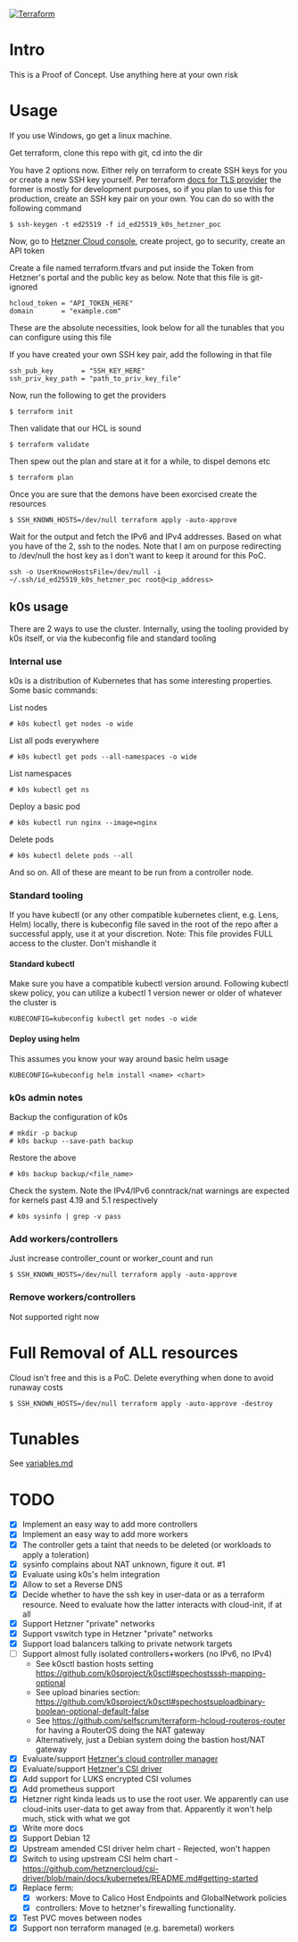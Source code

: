 [![Terraform](https://github.com/akosiaris/k0s_hetzner/actions/workflows/terraform.yaml/badge.svg)](https://github.com/akosiaris/k0s_hetzner/actions/workflows/terraform.yaml)

# Intro

This is a Proof of Concept. Use anything here at your own risk

# Usage

If you use Windows, go get a linux machine.

Get terraform, clone this repo with git, cd into the dir

You have 2 options now. Either rely on terraform to create SSH keys for you or
create a new SSH key yourself.  Per terraform [docs for TLS provider](https://registry.terraform.io/providers/hashicorp/tls/latest/docs#secrets-and-terraform-state)
the former is mostly for development purposes, so if you plan to use this for
production, create an SSH key pair on your own. You can do so with the following command
```
$ ssh-keygen -t ed25519 -f id_ed25519_k0s_hetzner_poc
```

Now, go to [Hetzner Cloud console](console.hetzner.cloud), create project, go to security, create an API token

Create a file named terraform.tfvars and put inside the Token from Hetzner's portal and the public key as below. Note that this file is git-ignored
```
hcloud_token = "API_TOKEN_HERE"
domain       = "example.com"
```

These are the absolute necessities, look below for all the tunables that you can configure using this file

If you have created your own SSH key pair, add the following in that file
```
ssh_pub_key       = "SSH_KEY_HERE"
ssh_priv_key_path = "path_to_priv_key_file"
```

Now, run the following to get the providers
```
$ terraform init
```

Then validate that our HCL is sound
```
$ terraform validate
```

Then spew out the plan and stare at it for a while, to dispel demons etc
```
$ terraform plan
```

Once you are sure that the demons have been exorcised create the resources
```
$ SSH_KNOWN_HOSTS=/dev/null terraform apply -auto-approve
```

Wait for the output and fetch the IPv6 and IPv4 addresses. Based on what you have of the 2, ssh to the nodes.
Note that I am on purpose redirecting to /dev/null the host key as I don't want to keep it around for this PoC.

```
ssh -o UserKnownHostsFile=/dev/null -i ~/.ssh/id_ed25519_k0s_hetzner_poc root@<ip_address>
```

## k0s usage

There are 2 ways to use the cluster. Internally, using the tooling provided by
k0s itself, or via the kubeconfig file and standard tooling

### Internal use

k0s is a distribution of Kubernetes that has some interesting properties. Some basic commands:

List nodes
```
# k0s kubectl get nodes -o wide
```

List all pods everywhere
```
# k0s kubectl get pods --all-namespaces -o wide
```

List namespaces
```
# k0s kubectl get ns
```

Deploy a basic pod

```
# k0s kubectl run nginx --image=nginx
```

Delete pods
```
# k0s kubectl delete pods --all
```

And so on. All of these are meant to be run from a controller node.

### Standard tooling

If you have kubectl (or any other compatible kubernetes client, e.g. Lens,
Helm) locally, there is kubeconfig file saved in the root of the repo after a
successful apply, use it at your discretion.
Note: This file provides FULL access to the cluster. Don't mishandle it

#### Standard kubectl

Make sure you have a compatible kubectl version around. Following kubectl skew
policy, you can utilize a kubectl 1 version newer or older of whatever the
cluster is

```
KUBECONFIG=kubeconfig kubectl get nodes -o wide
```

#### Deploy using helm

This assumes you know your way around basic helm usage

```
KUBECONFIG=kubeconfig helm install <name> <chart>
```

### k0s admin notes
Backup the configuration of k0s
```
# mkdir -p backup
# k0s backup --save-path backup
```

Restore the above
```
# k0s backup backup/<file_name>
```

Check the system. Note the IPv4/IPv6 conntrack/nat warnings are expected for
kernels past 4.19 and 5.1 respectively
```
# k0s sysinfo | grep -v pass
```

### Add workers/controllers

Just increase controller\_count or worker\_count and run
```
$ SSH_KNOWN_HOSTS=/dev/null terraform apply -auto-approve
```

### Remove workers/controllers

Not supported right now

# Full Removal of ALL resources

Cloud isn't free and this is a PoC. Delete everything when done to avoid runaway costs
```
$ SSH_KNOWN_HOSTS=/dev/null terraform apply -auto-approve -destroy
```

# Tunables

See [variables.md](variables.md)

# TODO

- [x] Implement an easy way to add more controllers
- [x] Implement an easy way to add more workers
- [x] The controller gets a taint that needs to be deleted (or workloads to apply a toleration)
- [x] sysinfo complains about NAT unknown, figure it out. #1
- [x] Evaluate using k0s's helm integration
- [x] Allow to set a Reverse DNS
- [x] Decide whether to have the ssh key in user-data or as a terraform resource. Need to evaluate how the latter interacts with cloud-init, if at all
- [x] Support Hetzner "private" networks
- [x] Support vswitch type in Hetzner "private" networks
- [x] Support load balancers talking to private network targets
- [ ] Support almost fully isolated controllers+workers (no IPv6, no IPv4)
  - See k0sctl bastion hosts setting https://github.com/k0sproject/k0sctl#spechostsssh-mapping-optional
  - See upload binaries section: https://github.com/k0sproject/k0sctl#spechostsuploadbinary-boolean-optional-default-false
  - See https://github.com/selfscrum/terraform-hcloud-routeros-router for having a RouterOS doing the NAT gateway
  - Alternatively, just a Debian system doing the bastion host/NAT gateway
- [x] Evaluate/support [Hetzner's cloud controller manager](https://github.com/hetznercloud/hcloud-cloud-controller-manager)
- [x] Evaluate/support [Hetzner's CSI driver](https://github.com/hetznercloud/csi-driver/tree/main)
- [x] Add support for LUKS encrypted CSI volumes
- [x] Add prometheus support
- [x] Hetzner right kinda leads us to use the root user. We apparently can use cloud-inits user-data to get away from that. Apparently it won't help much, stick with what we got
- [x] Write more docs
- [x] Support Debian 12
- [x] Upstream amended CSI driver helm chart - Rejected, won't happen
- [x] Switch to using upstream CSI helm chart - https://github.com/hetznercloud/csi-driver/blob/main/docs/kubernetes/README.md#getting-started
- [x] Replace ferm:
  - [x] workers: Move to Calico Host Endpoints and GlobalNetwork policies
  - [x] controllers: Move to hetzner's firewalling functionality.
- [x] Test PVC moves between nodes
- [x] Support non terraform managed (e.g. baremetal) workers
